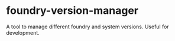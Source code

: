 # foundry-version-manager
A tool to manage different foundry and system versions. Useful for development.
